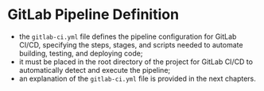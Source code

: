 # GitLab Pipeline Definition

- the `gitlab-ci.yml` file defines the pipeline configuration for GitLab CI/CD, specifying the steps, stages, and scripts needed to automate building, testing, and deploying code;
- it must be placed in the root directory of the project for GitLab CI/CD to automatically detect and execute the pipeline;
- an explanation of the `gitlab-ci.yml` file is provided in the next chapters.
